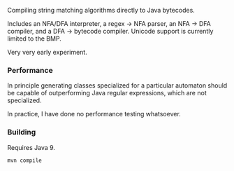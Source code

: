 Compiling string matching algorithms directly to Java bytecodes.

Includes an NFA/DFA interpreter, a regex -> NFA parser, an NFA -> DFA
compiler, and a DFA -> bytecode compiler. Unicode support is currently limited
to the BMP. 

Very very early experiment.

### Performance

In principle generating classes specialized for a particular automaton
should be capable of outperforming Java regular expressions, which are
not specialized.

In practice, I have done no performance testing whatsoever. 

### Building

Requires Java 9.

    mvn compile